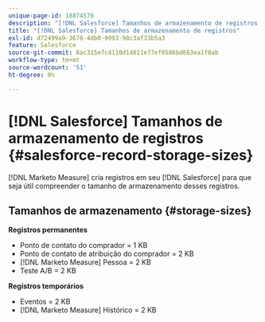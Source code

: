 ```yaml
---
unique-page-id: 18874576
description: "[!DNL Salesforce] Tamanhos de armazenamento de registros - [!DNL Marketo Measure] - Documentação do produto"
title: "[!DNL Salesforce] Tamanhos de armazenamento de registros"
exl-id: d72499a9-3678-4db0-9993-98c3af33b5a3
feature: Salesforce
source-git-commit: 8ac315e7c4110d14811e77ef0586bd663ea1f8ab
workflow-type: tm+mt
source-wordcount: '51'
ht-degree: 0%

---
```


# [!DNL Salesforce] Tamanhos de armazenamento de registros {#salesforce-record-storage-sizes}

[!DNL Marketo Measure] cria registros em seu [!DNL Salesforce] para que seja útil compreender o tamanho de armazenamento desses registros.

## Tamanhos de armazenamento {#storage-sizes}

**Registros permanentes**

* Ponto de contato do comprador = 1 KB
* Ponto de contato de atribuição do comprador = 2 KB
* [!DNL Marketo Measure] Pessoa = 2 KB
* Teste A/B = 2 KB

**Registros temporários**

* Eventos = 2 KB
* [!DNL Marketo Measure] Histórico = 2 KB
